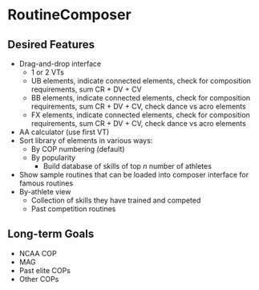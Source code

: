 # RoutineComposer

## Desired Features
- Drag-and-drop interface
    - 1 or 2 VTs
    - UB elements, indicate connected elements, check for composition requirements, sum CR + DV + CV
    - BB elements, indicate connected elements, check for composition requirements, sum CR + DV + CV, check dance vs acro elements
    - FX elements, indicate connected elements, check for composition requirements, sum CR + DV + CV, check dance vs acro elements
- AA calculator (use first VT)
- Sort library of elements in various ways:
    - By COP numbering (default)
    - By popularity
        - Build database of skills of top *n* number of athletes
- Show sample routines that can be loaded into composer interface for famous routines
- By-athlete view
    - Collection of skills they have trained and competed
    - Past competition routines

## Long-term Goals
- NCAA COP
- MAG
- Past elite COPs
- Other COPs
